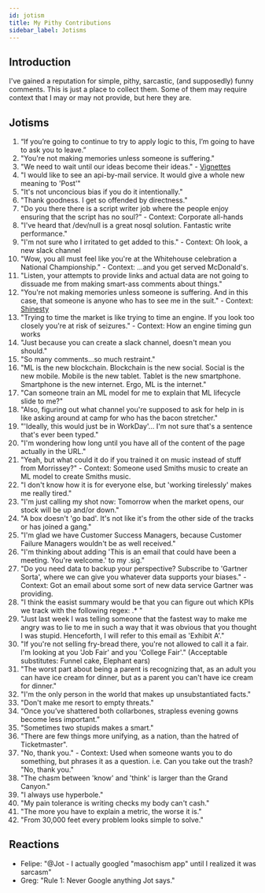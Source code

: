 ```yaml
---
id: jotism 
title: My Pithy Contributions
sidebar_label: Jotisms
---
```


## Introduction

I've gained a reputation for simple, pithy, sarcastic, (and supposedly) funny comments.  This is just a place to collect them.  Some of them may require context that I may or may not provide, but here they are.

## Jotisms

1. “If you’re going to continue to try to apply logic to this, I’m going to have to ask you to leave.” 
1. "You're not making memories unless someone is suffering." 
1. "We need to wait until our ideas become their ideas." - [Vignettes](../vignettes)
1. "I would like to see an api-by-mail service.  It would give a whole new meaning to 'Post'"
1. "It's not unconcious bias if you do it intentionally."
1. "Thank goodness.  I get so offended by directness."
1. "Do you there there is a script writer job where the people enjoy ensuring that the script has no soul?"  - Context:  Corporate all-hands
1. "I've heard that /dev/null is a great nosql solution.  Fantastic write performance."
1. "I'm not sure who I irritated to get added to this." - Context:  Oh look, a new slack channel
1. "Wow, you all must feel like you're at the Whitehouse celebration a National Championship." - Context: ...and you get served McDonald's.
1. "Listen, your attempts to provide links and actual data are not going to dissuade me from making smart-ass comments about things."
1. "You're not making memories unless someone is suffering.  And in this case, that someone is anyone who has to see me in the suit." - Context: [Shinesty](https://www.shinesty.com/collections/ugly-christmas-sweater-suits)
1. "Trying to time the market is like trying to time an engine.  If you look too closely you're at risk of seizures." - Context: How an engine timing gun works
1. "Just because you can create a slack channel, doesn't mean you should."
1. "So many comments...so much restraint."
1. "ML is the new blockchain.  Blockchain is the new social.  Social is the new mobile.  Mobile is the new tablet.  Tablet is the new smartphone.  Smartphone is the new internet.  Ergo, ML is the internet."
1. "Can someone train an ML model for me to explain that ML lifecycle slide to me?"
1. "Also, figuring out what channel you're supposed to ask for help in is like asking around at camp for who has the bacon stretcher."
1. "'Ideally, this would just be in WorkDay'... I'm not sure that's a sentence that's ever been typed."
1. "I'm wondering how long until you have all of the content of the page actually in the URL."
1. "Yeah, but what could it do if you trained it on music instead of stuff from Morrissey?" - Context: Someone used Smiths music to create an ML model to create Smiths music.
1. "I don't know how it is for everyone else, but 'working tirelessly' makes me really tired."
1. "I'm just calling my shot now:  Tomorrow when the market opens, our stock will be up and/or down."
1. "A box doesn't 'go bad'.  It's not like it's from the other side of the tracks or has joined a gang."
1. "I'm glad we have Customer Success Managers, because Customer Failure Managers wouldn't be as well received."
1. "I'm thinking about adding 'This is an email that could have been a meeting.  You're welcome.' to my .sig."
1. "Do you need data to backup your perspective?  Subscribe to 'Gartner Sorta', where we can give you whatever data supports your biases."  - Context:  Got an email about some sort of new data service Gartner was providing.
1. "I think the easist summary would be that you can figure out which KPIs we track with the following regex: .* "
1. "Just last week I was telling someone that the fastest way to make me angry was to lie to me in such a way that it was obvious that you thought I was stupid.  Henceforth, I will refer to this email as 'Exhibit A'."
1. "If you're not selling fry-bread there, you're not allowed to call it a fair.  I'm looking at you 'Job Fair' and you 'College Fair'."  (Acceptable substitutes:  Funnel cake, Elephant ears)
1. "The worst part about being a parent is recognizing that, as an adult you can have ice cream for dinner, but as a parent you can't have ice cream for dinner."
1. "I'm the only person in the world that makes up unsubstantiated facts."
1. "Don't make me resort to empty threats." 
1. “Once you’ve shattered both collarbones, strapless evening gowns become less important.”
1. "Sometimes two stupids makes a smart."
1. "There are few things more unifying, as a nation, than the hatred of Ticketmaster".
1. "No, thank you."  - Context:  Used when someone wants you to do something, but phrases it as a question.  i.e. Can you take out the trash?  "No, thank you."
1. "The chasm between 'know' and 'think' is larger than the Grand Canyon."
1. "I always use hyperbole."
1. "My pain tolerance is writing checks my body can't cash."
1. "The more you have to explain a metric, the worse it is."
1. "From 30,000 feet every problem looks simple to solve."
 
## Reactions
* Felipe: "@Jot - I actually googled "masochism app" until I realized it was sarcasm"
* Greg: "Rule 1: Never Google anything Jot says."


